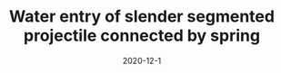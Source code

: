 ---
title: "Water entry of slender segmented projectile connected by spring"
collection: publications
permalink: /publication/2020-05-paper-number-12
date: 2020-12-1
venue: 'Ocean Engineering'
paperurl: 'https://doi.org/10.1016/j.oceaneng.2020.108016'
citation: 'Wu, Z., Zhang, C., Wang, J., Shen, C., Yang, L. and Ren, L., 2020. Water entry of slender segmented projectile connected by spring. Ocean Engineering, 217, p.108016.'
---